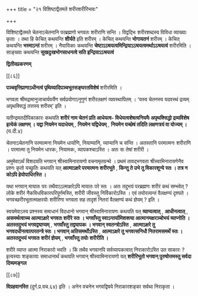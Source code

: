 +++
title = "२१ विशिष्टाद्वैतमते शरीरशरीरिभावः"

+++

विशिष्टाद्वैतमते चेतनाऽचेतनानि परब्रह्मणो भगवतः शरीराणि सन्ति । विद्वद्भिः शरीरशब्दस्य विविधा व्याख्याः कृताः । तथा हि केचित् कथयन्ति **शीर्यते** इति शरीरम् । केचित् कथयन्ति **भोगायतनं** शरीरम् । केचित् कथयन्ति **भस्माऽन्तं** शरीरम् । नैयायिकाः कथयन्ति **चेष्टाऽऽश्रयत्वमिन्द्रियाऽऽश्रयत्वमर्थाऽऽश्रयत्वं** शरीरमिति । साङ्ख्याः कथयन्ति **सुखदुःखभोगसाधनत्वे सति इन्द्रियाऽऽश्रयत्वं** 

**द्वितीयप्रकरणम्** 

[[८६]]

**पञ्चवृत्तिप्राणाऽधीनत्वं पृथिव्यादिपञ्चभूतसङ्घरतविशेषं** शरीरमिति ।

भगवता श्रीमद्रामानुजाचार्यवर्येण सर्वप्रयोगाऽनुगुणं शरीरलक्षणं व्यवस्थापितम् । ‘यस्य चेतनस्य यदवस्थं द्रव्यम् अपृथक्सिद्धं तत्तस्य शरीरम्’ इति ।

यतीन्द्रमतदीपिकाकारः कथयति **शरीरं नाम चेतनं प्रति आधेयत्व- विधेयत्वशेषत्वनियमैः अपृथक्सिद्धो द्रव्यविशेष इत्येकं लक्षणम् । यद्वा नियमेन यदाधेयम्** ,  **नियमेन यद्विधेयम्** ,  **नियमेन यच्छेषं तदिति लक्षणत्रयं वा योज्यम् ।** (य.दी.४)

चेतनाऽचेतनानि परमात्मना नियमेन धार्याणि, नियाम्यानि, व्याप्यानि च सन्ति । अतस्तानि परमात्मनः शरीराणि । परमात्मा तु नियमेन धारकः, नियामकः, व्यापकश्चाऽस्ति । अतः सः तेषां शरीरी ।

अमुमेवाऽर्थं विशदयति भगवान् श्रीस्वामिनारायणो वचनामृतग्रन्थे । प्रथमं तावद्भगवता श्रीस्वामिनारायणेनैव प्रश्नः कृतो यच्छ्रुतिः कथयति यत् **आत्माऽक्षरे परमात्मनः शरीरभूते** ,  **किन्तु ते उभे तु विकारशून्ये स्तः । तत्र न कोऽपि हेयोपाधिरस्ति ।** 

यथा भगवान् मायातः परः तथैवाऽऽत्माक्षरेऽपि मायातः परे स्तः । अतः तदुभयं परब्रह्मणः शरीरं कथं सम्भवेत् ? लोके शरीरं नैकविधविकारपरिपूर्णमस्ति, शरीरी जीवस्तु निर्विकारोऽस्ति । एवं तयोरत्यन्तं वैलक्षण्यं दृश्यते । भगवच्छरीरभूतात्माक्षरयोः शरीरिणा भगवता सह तादृशं नितरां वैलक्षण्यं कथं ज्ञेयम् ? इति ।

स्वयमेवाऽस्य प्रश्नस्य समाधानं विदधानो भगवान् श्रीस्वामिनारायणः कथयति यत् **व्याप्यत्वात्** ,  **आधीनत्वात्** ,  **असमर्थत्वाच्च आत्माऽक्षरे भगवतः शरीरे स्तः । भगवाँस्तु स्वाऽन्तर्यामिशक्त्या आत्मानमक्षरञ्चोभयं व्याप्नोति । अतस्तदुभयं भगवद्व्याप्यम्** ,  **भगवाँस्तु तद्व्यापकः । भगवान् स्वतन्त्रोऽस्ति** ,  **आत्माऽक्षरे तु भगवदधीनत्वात्परतन्त्रे स्तः । भगवान् अतिसमर्थोऽस्ति** ,  **आत्माऽक्षरे तु भगवत्सनिधौ नितरामसमर्थे स्तः । अतस्तदुभयं भगवतः शरीरं ज्ञेयम्** ,  **भगवाँस्तु तयोः शरीरीति ।** 

शरीरे व्याप्त आत्मा निराकारो भवति । किं तथैव भगवानपि सर्वव्यापकत्वात् निराकारोऽस्ति उत साकारः ? इत्यस्याः शङ्कायाः समाधानार्थं कथयति भगवान् श्रीस्वामिनारायणो यत् **शरीरिभूतो भगवान् पुरुषोत्तमस्तु सर्वदा दिव्यमङ्गल** 

[[८७]]

**विग्रहवानस्ति** (दुर्ग.प्र.वच.६४) इति । अनेन वचनेन भगवद्विषये निराकारशङ्का सर्वथा निराकृता ।
